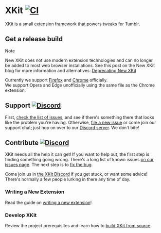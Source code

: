 # XKit [![CI](https://github.com/new-xkit/XKit/workflows/CI/badge.svg)](https://github.com/new-xkit/XKit/actions?query=workflow%3ACI)

XKit is a small extension framework that powers tweaks for Tumblr.

## Get a release build

> [!NOTE]  
> New XKit does not use modern extension technologies and can no longer be added to most web browser installations. See this post on the New XKit blog for more information and alternatives: [Deprecating New XKit](https://www.tumblr.com/new-xkit-extension/788724612482662400/deprecating-new-xkit)

Currently we support [Firefox](https://new-xkit-extension.tumblr.com/firefox) and [Chrome](https://new-xkit-extension.tumblr.com/chrome) officially.  
We support Opera and Edge unofficially using the same file as the Chrome extension.

## Support [![Discord](https://img.shields.io/badge/discord-join_support_chat-7289DA.svg)](https://new-xkit-extension.tumblr.com/discord-support)

First, [check the list of issues](https://github.com/new-xkit/XKit/issues), and see if there's something there that looks like the problem you're having. Otherwise, [file a new issue](https://github.com/new-xkit/XKit/issues) or come join our support chat; just hop on over to our [Discord server](https://new-xkit-extension.tumblr.com/discord-support). We don't bite!

## Contribute [![Discord](https://img.shields.io/badge/discord-join_developer_chat-7289DA.svg)](https://new-xkit-extension.tumblr.com/discord)
XKit needs all the help it can get! If you want to help out, the first step is
finding something going wrong. There's a long list of known issues
[on our issues page](https://github.com/new-xkit/XKit/issues). The next step is to
[fix the bug](https://github.com/new-xkit/XKit/wiki/Fixing-a-bug).

Come join us in [the XKit Discord](https://new-xkit-extension.tumblr.com/discord) if you get stuck, or want some advice! There's normally a few people lurking in there any time of day.

### Writing a New Extension
Read the guide on [writing a new extension](./docs/extensions/Writing-a-New-Extension.md)!

### Develop XKit
Review the project prerequisites and learn how to [build XKit from source](./docs/contributing/Build-XKit.md).
